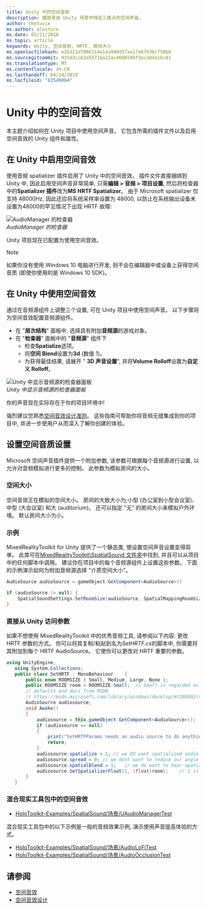 ```yaml
---
title: Unity 中的空间音效
description: 播放来自 Unity 场景中特定三维点的空间声音。
author: thetuvix
ms.author: alexturn
ms.date: 03/21/2018
ms.topic: article
keywords: Unity, 空间音效, HRTF, 房间大小
ms.openlocfilehash: e2b321d7086314a14a940d57aa17e67636c758b8
ms.sourcegitcommit: 915d3cc63a5571ba22ac4608589f3eca8da1bc81
ms.translationtype: MT
ms.contentlocale: zh-CN
ms.lasthandoff: 04/24/2019
ms.locfileid: "63549084"
---
```

# <a name="spatial-sound-in-unity"></a>Unity 中的空间音效

本主题介绍如何在 Unity 项目中使用空间声音。 它包含所需的插件文件以及启用空间音效的 Unity 组件和属性。

## <a name="enabling-spatial-sound-in-unity"></a>在 Unity 中启用空间音效

使用音频 spatializer 插件启用了 Unity 中的空间音效。 插件文件直接捆绑到 Unity 中, 因此启用空间声音非常简单, 只需**编辑 > 音频 > 项目设置**, 然后将检查器中的**Spatializer 插件**改为**MS HRTF Spatializer**。 由于 Microsoft spatializer 仅支持 48000Hz, 因此还应将系统采样率设置为 48000, 以防止在系统输出设备未设置为48000的罕见情况下出现 HRTF 故障:

![AudioManager 的检查器](images/audio-250px.png)<br>
*AudioManager 的检查器*

Unity 项目现在已配置为使用空间音效。

>[!NOTE]
>如果你没有使用 Windows 10 电脑进行开发, 则不会在编辑器中或设备上获得空间音质 (即使你使用的是 Windows 10 SDK)。

## <a name="using-spatial-sound-in-unity"></a>在 Unity 中使用空间音效

通过在音频源组件上调整三个设置, 可在 Unity 项目中使用空间声音。 以下步骤将为空间音效配置音频源组件。
* 在 "**层次结构**" 面板中, 选择具有附加**音频源**的游戏对象。
* 在 "**检查器**" 面板中的 "**音频源**" 组件下
    * 检查**Spatialize**选项。
    * 将**空间 Blend**设置为**3d** (数值 1)。
    * 为获得最佳结果, 请展开 " **3D 声音设置**", 并将**Volume Rolloff**设置为**自定义 Rolloff**。

![Unity 中显示音频源的检查器面板](images/audiosource.png)<br>
*Unity 中显示音频源的检查器面板*

你的声音现在实际存在于你的项目环境中!

强烈建议您熟悉[空间音效设计准则](spatial-sound-design.md)。 这些指南可帮助你将音频无缝集成到你的项目中, 并进一步使用户从而深入了解你创建的体验。

## <a name="setting-spatial-sound-settings"></a>设置空间音质设置

Microsoft 空间声音插件提供一个附加参数, 该参数可根据每个音频源进行设置, 以允许对音频模拟进行更多的控制。 此参数为模拟房间的大小。

### <a name="room-size"></a>空间大小

空间音效正在模拟的空间大小。 房间的大致大小为;小型 (办公室到小型会议室)、中型 (大会议室) 和大 (auditorium)。 还可以指定 "无" 的房间大小来模拟户外环境。 默认房间大小为小。

### <a name="example"></a>示例

MixedRealityToolkit for Unity 提供了一个静态类, 使设置空间声音设置变得简单。 此类可在[MixedRealityToolkit\SpatialSound 文件夹](https://github.com/Microsoft/MixedRealityToolkit-Unity/tree/htk_release/Assets/HoloToolkit/SpatialSound)中找到, 并且可以从项目中的任何脚本中调用。 建议你在项目中的每个音频源组件上设置这些参数。 下面的示例演示如何为附加音频源选择 "介质空间大小"。

```cs
AudioSource audioSource = gameObject.GetComponent<AudioSource>()

if (audioSource != null) {
    SpatialSoundSettings.SetRoomSize(audioSource, SpatialMappingRoomSizes.Medium);
}
```

### <a name="directly-accessing-parameters-from-unity"></a>直接从 Unity 访问参数

如果不想使用 MixedRealityToolkit 中的优秀音频工具, 请参阅以下内容: 更改 HRTF 参数的方式。 你可以将其复制/粘贴到名为*SetHRTF.cs*的脚本中, 你需要将其附加到每个 HRTF AudioSource。 它使你可以更改对 HRTF 重要的参数。

```cs
using UnityEngine;
   using System.Collections;
   public class SetHRTF : MonoBehaviour    {
       public enum ROOMSIZE { Small, Medium, Large, None };
       public ROOMSIZE room = ROOMSIZE.Small;  // Small is regarded as the "most average"
       // defaults and docs from MSDN
       // https://msdn.microsoft.com/library/windows/desktop/mt186602(v=vs.85).aspx
       AudioSource audiosource;
       void Awake()
       {
           audiosource = this.gameObject.GetComponent<AudioSource>();
           if (audiosource == null)
           {
               print("SetHRTFParams needs an audio source to do anything.");
               return;
           }
           audiosource.spatialize = 1; // we DO want spatialized audio
           audiosource.spread = 0; // we dont want to reduce our angle of hearing
           audiosource.spatialBlend = 1;   // we do want to hear spatialized audio
           audiosource.SetSpatializerFloat(1, (float)room);    // 1 is the roomsize param
       }
   }
```
### <a name="spatial-sound-in-mixed-reality-toolkit"></a>混合现实工具包中的空间音效
- [HoloToolkit-Examples/SpatialSound/场景/UAudioManagerTest](https://github.com/Microsoft/MixedRealityToolkit-Unity/blob/htk_release/Assets/HoloToolkit-Examples/SpatialSound/Scenes/UAudioManagerTest.unity)

混合现实工具包中的以下示例是一般的音频效果示例, 演示使用声音提高体验的方式。
- [HoloToolkit-Examples/SpatialSound/场景/AudioLoFiTest](https://github.com/Microsoft/MixedRealityToolkit-Unity/blob/htk_release/Assets/HoloToolkit-Examples/SpatialSound/Scenes/AudioLoFiTest.unity)
- [HoloToolkit-Examples/SpatialSound/场景/AudioOcclusionTest](https://github.com/Microsoft/MixedRealityToolkit-Unity/blob/htk_release/Assets/HoloToolkit-Examples/SpatialSound/Scenes/AudioOcclusionTest.unity)

## <a name="see-also"></a>请参阅
* [空间音效](spatial-sound.md)
* [空间音效设计](spatial-sound-design.md)
